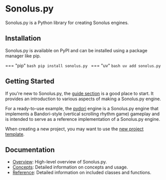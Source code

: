 # Sonolus.py
Sonolus.py is a Python library for creating Sonolus engines.

## Installation
Sonolus.py is available on PyPI and can be installed using a package manager like pip.

=== "pip"
    ```bash
    pip install sonolus.py
    ```
=== "uv"
    ```bash
    uv add sonolus.py
    ```


## Getting Started

If you're new to Sonolus.py, the [guide section](guides/index.md) is a good place to start. It provides an introduction
to various aspects of making a Sonolus.py engine.

For a ready-to-use example, the [pydori](https://github.com/qwewqa/pydori) engine is a Sonolus.py engine that 
implements a Bandori-style (vertical scrolling rhythm game) gameplay and is intended to serve as a reference 
implementation of a Sonolus.py engine.

When creating a new project, you may want to use the
[new project template](https://github.com/qwewqa/sonolus.py-template-project).

## Documentation

- [Overview](overview.md): High-level overview of Sonolus.py.
- [Concepts](concepts/index.md): Detailed information on concepts and usage.
- [Reference](reference/index.md): Detailed information on included classes and functions.
